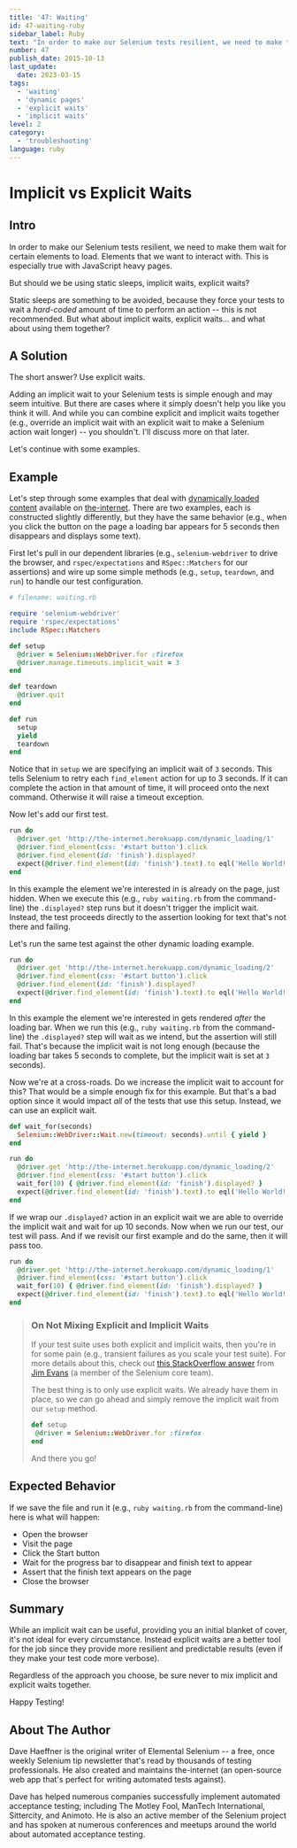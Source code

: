 ```yaml
---
title: '47: Waiting'
id: 47-waiting-ruby
sidebar_label: Ruby 
text: "In order to make our Selenium tests resilient, we need to make them wait for certain elements to load. Elements that we want to interact with. This is especially true with JavaScript heavy pages."
number: 47
publish_date: 2015-10-13
last_update:
  date: 2023-03-15
tags:
  - 'waiting'
  - 'dynamic pages'
  - 'explicit waits'
  - 'implicit waits'
level: 2
category:
  - 'troubleshooting'
language: ruby
---
```


# Implicit vs Explicit Waits

## Intro

In order to make our Selenium tests resilient, we need to make them wait for certain elements to load. Elements that we want to interact with. This is especially true with JavaScript heavy pages.

But should we be using static sleeps, implicit waits, explicit waits?

Static sleeps are something to be avoided, because they force your tests to wait a _hard-coded_ amount of time to perform an action -- this is not recommended. But what about implicit waits, explicit waits... and what about using them together?

## A Solution

The short answer? Use explicit waits.

Adding an implicit wait to your Selenium tests is simple enough and may seem intuitive. But there are cases where it simply doesn't help you like you think it will. And while you can combine explicit and implicit waits together (e.g., override an implicit wait with an explicit wait to make a Selenium action wait longer) -- you shouldn't. I'll discuss more on that later.

Let's continue with some examples.

## Example

Let's step through some examples that deal with [dynamically loaded content](http://the-internet.herokuapp.com/dynamic_loading) available on [the-internet](https://github.com/tourdedave/the-internet). There are two examples, each is constructed slightly differently, but they have the same behavior (e.g., when you click the button on the page a loading bar appears for 5 seconds then disappears and displays some text).

First let's pull in our dependent libraries (e.g., `selenium-webdriver` to drive the browser, and `rspec/expectations` and `RSpec::Matchers` for our assertions) and wire up some simple methods (e.g., `setup`, `teardown`, and `run`) to handle our test configuration.

```ruby
# filename: waiting.rb

require 'selenium-webdriver'
require 'rspec/expectations'
include RSpec::Matchers

def setup
  @driver = Selenium::WebDriver.for :firefox
  @driver.manage.timeouts.implicit_wait = 3
end

def teardown
  @driver.quit
end

def run
  setup
  yield
  teardown
end
```

Notice that in `setup` we are specifying an implicit wait of `3` seconds. This tells Selenium to retry each `find_element` action for up to 3 seconds. If it can complete the action in that amount of time, it will proceed onto the next command. Otherwise it will raise a timeout exception.

Now let's add our first test.

```ruby
run do
  @driver.get 'http://the-internet.herokuapp.com/dynamic_loading/1'
  @driver.find_element(css: '#start button').click
  @driver.find_element(id: 'finish').displayed?
  expect(@driver.find_element(id: 'finish').text).to eql('Hello World!')
end
```

In this example the element we're interested in is already on the page, just hidden. When we execute this (e.g., `ruby waiting.rb` from the command-line) the `.displayed?` step runs but it doesn't trigger the implicit wait. Instead, the test proceeds directly to the assertion looking for text that's not there and failing.

Let's run the same test against the other dynamic loading example.

```ruby
run do
  @driver.get 'http://the-internet.herokuapp.com/dynamic_loading/2'
  @driver.find_element(css: '#start button').click
  @driver.find_element(id: 'finish').displayed?
  expect(@driver.find_element(id: 'finish').text).to eql('Hello World!')
end
```

In this example the element we're interested in gets rendered _after_ the loading bar. When we run this (e.g., `ruby waiting.rb` from the command-line) the `.displayed?` step will wait as we intend, but the assertion will still fail. That's because the implicit wait is not long enough (because the loading bar takes 5 seconds to complete, but the implicit wait is set at `3` seconds).

Now we're at a cross-roads. Do we increase the implicit wait to account for this? That would be a simple enough fix for this example. But that's a bad option since it would impact _all_ of the tests that use this setup. Instead, we can use an explicit wait.

```ruby
def wait_for(seconds)
  Selenium::WebDriver::Wait.new(timeout: seconds).until { yield }
end

run do
  @driver.get 'http://the-internet.herokuapp.com/dynamic_loading/2'
  @driver.find_element(css: '#start button').click
  wait_for(10) { @driver.find_element(id: 'finish').displayed? }
  expect(@driver.find_element(id: 'finish').text).to eql('Hello World!')
end
```

If we wrap our `.displayed?` action in an explicit wait we are able to override the implicit wait and wait for up 10 seconds. Now when we run our test, our test will pass. And if we revisit our first example and do the same, then it will pass too.

```ruby
run do
  @driver.get 'http://the-internet.herokuapp.com/dynamic_loading/1'
  @driver.find_element(css: '#start button').click
  wait_for(10) { @driver.find_element(id: 'finish').displayed? }
  expect(@driver.find_element(id: 'finish').text).to eql('Hello World!')
end
```

>### On Not Mixing Explicit and Implicit Waits
>
>If your test suite uses both explicit and implicit waits, then you're in for some pain (e.g., transient failures as you scale your test suite). For more details about this, check out [this StackOverflow answer](http://stackoverflow.com/questions/15164742/combining-implicit-wait-and-explicit-wait-together-results-in-unexpected-wait-ti#answer-15174978) from [Jim Evans](https://twitter.com/jimevansmusic) (a member of the Selenium core team).
>
>The best thing is to only use explicit waits. We already have them in place, so we can go ahead and simply remove the implicit wait from our `setup` method.
>
>```ruby
>def setup
>  @driver = Selenium::WebDriver.for :firefox
>end
>```
> And there you go!
>
## Expected Behavior

If we save the file and run it (e.g., `ruby waiting.rb` from the command-line) here is what will happen:

+ Open the browser
+ Visit the page
+ Click the Start button
+ Wait for the progress bar to disappear and finish text to appear
+ Assert that the finish text appears on the page
+ Close the browser

## Summary

While an implicit wait can be useful, providing you an initial blanket of cover, it's not ideal for every circumstance. Instead explicit waits are a better tool for the job since they provide more resilient and predictable results (even if they make your test code more verbose).

Regardless of the approach you choose, be sure never to mix implicit and explicit waits together.

Happy Testing!

## About The Author

Dave Haeffner is the original writer of Elemental Selenium -- a free, once weekly Selenium tip newsletter that's read by thousands of testing professionals. He also created and maintains the-internet (an open-source web app that's perfect for writing automated tests against).

Dave has helped numerous companies successfully implement automated acceptance testing; including The Motley Fool, ManTech International, Sittercity, and Animoto. He is also an active member of the Selenium project and has spoken at numerous conferences and meetups around the world about automated acceptance testing.
